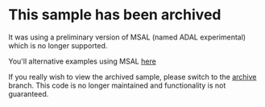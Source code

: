 # This sample has been archived

It was using a preliminary version of MSAL (named ADAL experimental) which is no longer supported. 

You'll alternative examples using MSAL [here](https://github.com/AzureAD/microsoft-authentication-library-for-dotnet/wiki/MSAL.NET-supports-multiple-application-architectures-and-multiple-platforms#msalnet-is-about-acquiring-tokens-not-protecting-an-api)

If you really wish to view the archived sample, please switch to the [archive](https://github.com/AzureADQuickstarts/appmodelv2-webapp-webapi-openidconnect-dotnet/tree/complete) branch. This code is no longer maintained and functionality is not guaranteed.
